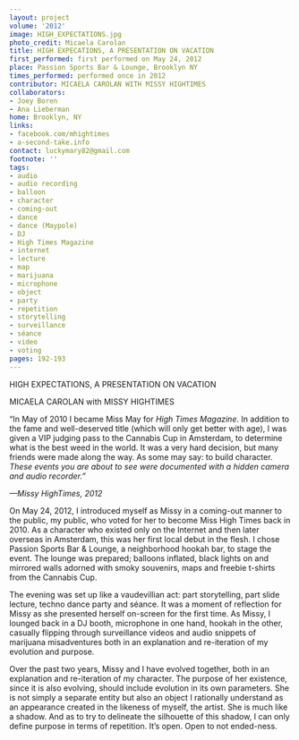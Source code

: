 ```yaml
---
layout: project
volume: '2012'
image: HIGH_EXPECTATIONS.jpg
photo_credit: Micaela Carolan
title: HIGH EXPECATIONS, A PRESENTATION ON VACATION
first_performed: first performed on May 24, 2012
place: Passion Sports Bar & Lounge, Brooklyn NY
times_performed: performed once in 2012
contributor: MICAELA CAROLAN WITH MISSY HIGHTIMES
collaborators:
- Joey Boren
- Ana Lieberman
home: Brooklyn, NY
links:
- facebook.com/mhightimes
- a-second-take.info
contact: luckymary82@gmail.com
footnote: ''
tags:
- audio
- audio recording
- balloon
- character
- coming-out
- dance
- dance (Maypole)
- DJ
- High Times Magazine
- internet
- lecture
- map
- marijuana
- microphone
- object
- party
- repetition
- storytelling
- surveillance
- séance
- video
- voting
pages: 192-193
---
```


HIGH EXPECTATIONS, A PRESENTATION ON VACATION

MICAELA CAROLAN with MISSY HIGHTIMES

	
“In May of 2010 I became Miss May for _High Times Magazine_. In addition to the fame and well-deserved title (which will only get better with age), I was given a VIP judging pass to the Cannabis Cup in Amsterdam, to determine what is the best weed in the world. It was a very hard decision, but many friends were made along the way. As some may say: to build character. _These events you are about to see were documented with a hidden camera and audio recorder.”_ 

	
_—Missy HighTimes, 2012_


On May 24, 2012, I introduced myself as Missy in a coming-out manner to the public, my public, who voted for her to become Miss High Times back in 2010. As a character who existed only on the Internet and then later overseas in Amsterdam, this was her first local debut in the flesh. I chose Passion Sports Bar & Lounge, a neighborhood hookah bar, to stage the event. The lounge was prepared; balloons inflated, black lights on and mirrored walls adorned with smoky souvenirs, maps and freebie t-shirts from the Cannabis Cup.

The evening was set up like a vaudevillian act: part storytelling, part slide lecture, techno dance party and séance. It was a moment of reflection for Missy as she presented herself on-screen for the first time. As Missy, I lounged back in a DJ booth, microphone in one hand, hookah in the other, casually flipping through surveillance videos and audio snippets of marijuana misadventures both in an explanation and re-iteration of my evolution and purpose.

Over the past two years, Missy and I have evolved together, both in an explanation and re-iteration of my character. The purpose of her existence, since it is also evolving, should include evolution in its own parameters. She is not simply a separate entity but also an object I rationally understand as an appearance created in the likeness of myself, the artist. She is much like a shadow. And as to try to delineate the silhouette of this shadow, I can only define purpose in terms of repetition. It’s open. Open to not ended-ness.
